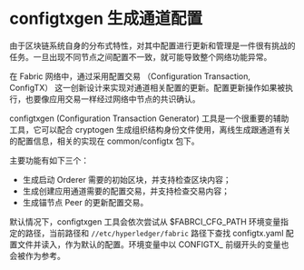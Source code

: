 # configtxgen 生成通道配置

由于区块链系统自身的分布式特性，对其中配置进行更新和管理是一件很有挑战的任务。一旦出现不同节点之间配置不一致，就可能导致整个网络功能异常。

在 Fabric 网络中，通过采用配置交易 （Configuration Transaction, ConfigTX） 这一创新设计来实现对通道相关配置的更新。配置更新操作如果被执行，也要像应用交易一样经过网络中节点的共识确认。

configtxgen (Configuration Transaction Generator) 工具是一个很重要的辅助工具，它可以配合 cryptogen 生成组织结构身份文件使用，离线生成跟通道有关的配置信息，相关的实现在 common/configtx 包下。

主要功能有如下三个：

- 生成启动 Orderer 需要的初始区块，并支持检查区块内容；
- 生成创建应用通道需要的配置交易，并支持检查交易内容；
- 生成锚节点 Peer 的更新配置交易。

默认情况下，configtxgen 工具会依次尝试从 $FABRCI_CFG_PATH 环境变量指定的路径，当前路径和 `//etc/hyperledger/fabric` 路径下查找 configtx.yaml 配置文件并读入，作为默认的配置。环境变量中以 CONFIGTX_ 前缀开头的变量也会被作为参考。